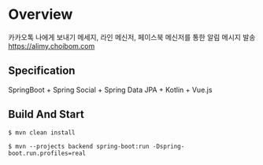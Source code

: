 # Overview
카카오톡 나에게 보내기 메세지, 라인 메신저, 페이스북 메신저를 통한 알림 메시지 발송<br>
https://alimy.choibom.com

## Specification
SpringBoot + Spring Social + Spring Data JPA + Kotlin + Vue.js

## Build And Start
```
$ mvn clean install

$ mvn --projects backend spring-boot:run -Dspring-boot.run.profiles=real

````